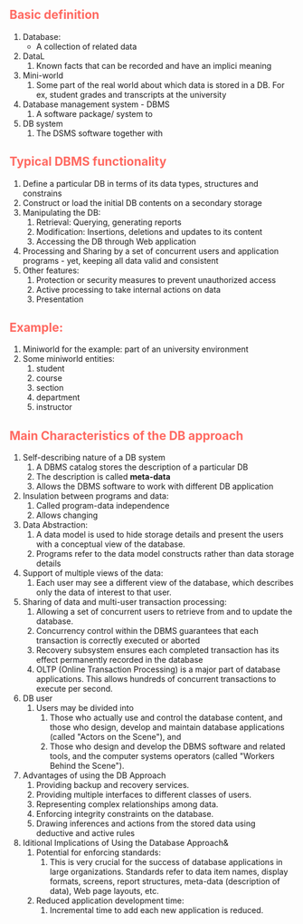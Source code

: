 ## <span style="color:rgb(255, 105, 97)">Basic definition</span>
1. Database:
	- A collection of related data
2. DataL
	1. Known facts that can be recorded and have an implici meaning
3. Mini-world
	1. Some part of the real world about which data is stored in a DB. For ex, student grades and transcripts at the university
4. Database management system - DBMS
	1. A software package/ system to 
5. DB system
	1. The DSMS software together with 

## <span style="color:rgb(255, 105, 97)">Typical DBMS functionality</span>
1. Define a particular DB in terms of its data types, structures and constrains
2. Construct or load the initial DB contents on a secondary storage
3. Manipulating the DB:
	1. Retrieval: Querying, generating reports
	2. Modification: Insertions, deletions and updates to its content
	3. Accessing the DB through Web application
4. Processing and Sharing by a set of concurrent users and application programs - yet, keeping all data valid and consistent
5. Other features:
	1. Protection or security measures to prevent unauthorized access
	2. Active processing to take internal actions on data
	3. Presentation

## <span style="color:rgb(255, 105, 97)">Example:</span>

1. Miniworld for the example: part of an university environment
2. Some miniworld entities:
	1. student
	2. course
	3. section
	4. department
	5. instructor

## <span style="color:rgb(255, 105, 97)">Main Characteristics of the DB approach</span>

1. Self-describing nature of a DB system
	1. A DBMS catalog stores the description of a particular DB
	2. The description is called **meta-data**
	3. Allows the DBMS software to work with different DB application
2. Insulation between programs and data:
	1. Called program-data independence
	2. Allows changing 
3. Data Abstraction: 
	1. A data model is used to hide storage details and present the users with a conceptual view of the database.  
	2. Programs refer to the data model constructs rather than data storage details
4. Support of multiple views of the data: 
	1. Each user may see a different view of the database, which describes only the data of interest to that user.
5. Sharing of data and multi-user transaction processing:
	1. Allowing a set of concurrent users to retrieve from and to update the database.
	2. Concurrency control within the DBMS guarantees that each transaction is correctly executed or aborted
	3. Recovery subsystem ensures each completed transaction has its effect permanently recorded in the database
	4. OLTP (Online Transaction Processing) is a major part of database applications. This allows hundreds of concurrent transactions to execute per second.
6. DB user
	1. Users may be divided into
		1. Those who actually use and control the database content, and those who design, develop and maintain database applications (called "Actors on the Scene"), and
		2. Those who design and develop the DBMS software and related tools, and the computer systems operators (called "Workers Behind the Scene").
7. Advantages of using the DB Approach
	1. Providing backup and recovery services.
	2. Providing multiple interfaces to different classes of users.
	3. Representing complex relationships among data.
	4. Enforcing integrity constraints on the database.
	5. Drawing inferences and actions from the stored data using deductive and active rules
8. Iditional Implications of Using the Database Approach& 
	1. Potential for enforcing standards:
		1. This is very crucial for the success of database applications in large organizations. Standards refer to data item names, display formats, screens, report structures, meta-data (description of data), Web page layouts, etc.
	2. Reduced application development time:
		1. Incremental time to add each new application is reduced.